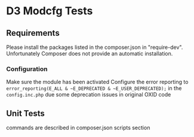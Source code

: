 # D3 Modcfg Tests

## Requirements

Please install the packages listed in the composer.json in "require-dev". Unfortunately Composer does not provide an automatic installation.

### Configuration

Make sure the module has been activated
Configure the error reporting to `error_reporting(E_ALL & ~E_DEPRECATED & ~E_USER_DEPRECATED);` in the `config.inc.php` due some deprecation issues in original OXID code

## Unit Tests

commands are described in composer.json scripts section
